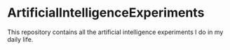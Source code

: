 # ArtificialIntelligenceExperiments
This repository contains all the artificial intelligence experiments I do in my daily life.
